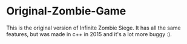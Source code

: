 # Original-Zombie-Game
This is the original version of Infinite Zombie Siege. It has all the same features, but was made in c++ in 2015 and it's a lot more buggy :).
